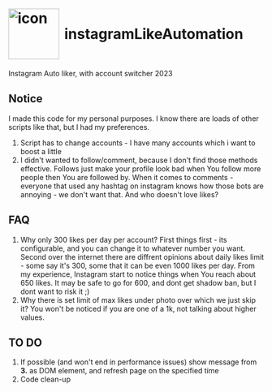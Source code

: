 <h1 style="display: flex; align-items: center;">
  <img src="https://github.com/GrzegorzWalewski/instagramLikeAutomation/assets/25950627/63da9fc7-f092-4ad1-ae83-8e7cfdb3b165" alt="icon" style="width: 100px; height: 100px; margin-right: 10px;">
  instagramLikeAutomation 
</h1>
Instagram Auto liker, with account switcher 2023


## Notice
I made this code for my personal purposes. I know there are loads of other scripts like that, but I had my preferences.
1. Script has to change accounts - I have many accounts which i want to boost a little
2. I didn't wanted to follow/comment, because I don't find those methods effective. Follows just make your profile look bad when You follow more people then You are followed by. When it comes to comments - everyone that used any hashtag on instagram knows how those bots are annoying - we don't want that. And who doesn't love likes?

## FAQ
1. Why only 300 likes per day per account?
 First things first - its configurable, and you can change it to whatever number you want. Second over the internet there are diffrent opinions about daily likes limit - some say it's 300, some that it can be even 1000 likes per day. From my experience, Instagram start to notice things when You reach about 650 likes. It may be safe to go for 600, and dont get shadow ban, but I dont want to risk it ;)
2. Why there is set limit of max likes under photo over which we just skip it?
You won't be noticed if you are one of a 1k, not talking about higher values.

## TO DO
1. If possible (and won't end in performance issues) show message from **3.** as DOM element, and refresh page on the specified time
2. Code clean-up
